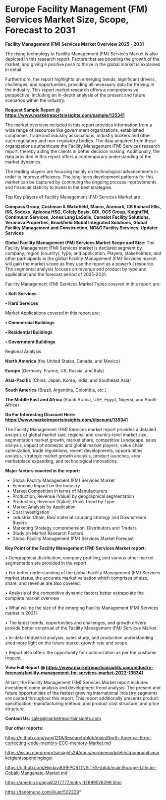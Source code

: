  # Europe Facility Management (FM) Services Market Size, Scope, Forecast to 2031

<Strong> Facility Management (FM) Services Market Overview 2025 - 2031</strong>

The rising technology in Facility Management (FM) Services Market is also depicted in this research report. Factors that are boosting the growth of the market, and giving a positive push to thrive in the global market is explained in detail.

Furthermore, the report highlights on emerging trends, significant drivers, challenges, and opportunities, providing all necessary data for thriving in the industry. This report market research offers a comprehensive perspective, including an in-depth analysis of the present and future scenarios within the industry.

<strong>Request Sample Report @ <a href=https://www.marketreportsinsights.com/sample/135341>https://www.marketreportsinsights.com/sample/135341</a></strong>

The market overview included in this report provides information from a wide range of resources like government organizations, established companies, trade and industry associations, industry brokers and other such regulatory and non-regulatory bodies. The data acquired from these organizations authenticate the Facility Management (FM) Services research report, thereby aiding the clients in better decision making. Additionally, the data provided in this report offers a contemporary understanding of the market dynamics.

The leading players are focusing mainly on technological advancements in order to improve efficiency. The long-term development patterns for this market can be captured by continuing the ongoing process improvements and financial stability to invest in the best strategies.

Top Key players of Facility Management (FM) Services Market are:

<strong>Compass Group, Cushman & Wakefield, Macro, Aramark, CB Richard Ellis, ISS, Sodexo, Apleona HSG, Cofely Besix, GDI, OCS Group, KnightFM, Continuum Services, Jones Lang LaSalle, Camelot Facility Solutions, Veranova Properties, Brookfield Global Integrated Solutions, Global Facility Management and Construction, NG&G Facility Services, Updater Services</strong>

<strong><b>Global Facility Management (FM) Services Market Scope and Size:</b></strong>
The Facility Management (FM) Services market is declared segment by company, region (country), type, and application. Players, stakeholders, and other participants in the global Facility Management (FM) Services market will gain the market scope as they use the report as a powerful resource. The segmental analysis focuses on revenue and product by type and application and the forecast period of 2025-2031.

Facility Management (FM) Services Market Types covered in this report are:

<strong>• Soft Services

• Hard Services</strong>

Market Applications covered in this report are:

<strong>• Commercial Buildings

• Residential Buildings

• Government Buildings</strong> 

Regional Analysis

<strong>North America</strong> (the United States, Canada, and Mexico)

<strong>Europe</strong> (Germany, France, UK, Russia, and Italy)

<strong>Asia-Pacific</strong> (China, Japan, Korea, India, and Southeast Asia)

<strong>South America</strong> (Brazil, Argentina, Colombia, etc.)

<strong>The Middle East and Africa</strong> (Saudi Arabia, UAE, Egypt, Nigeria, and South Africa)

<strong>Go For Interesting Discount Here: <a href=https://www.marketreportsinsights.com/discount/135341>https://www.marketreportsinsights.com/discount/135341</a></strong>

The Facility Management (FM) Services market report provides a detailed analysis of global market size, regional and country-level market size, segmentation market growth, market share, competitive Landscape, sales analysis, impact of domestic and global market players, value chain optimization, trade regulations, recent developments, opportunities analysis, strategic market growth analysis, product launches, area marketplace expanding, and technological innovations.

<strong><b>Major factors covered in the report:</b></strong>
<ul>
  <li>Global Facility Management (FM) Services Market </li>
  <li>Economic Impact on the Industry</li>
  <li>Market Competition in terms of Manufacturers</li>
  <li>Production, Revenue (Value) by geographical segmentation</li>
  <li>Production, Revenue (Value), Price Trend by Type</li>
  <li>Market Analysis by Application</li>
  <li>Cost Investigation</li>
  <li>Industrial Chain, Raw material sourcing strategy and Downstream Buyers</li>
  <li>Marketing Strategy comprehension, Distributors and Traders</li>
  <li>Study on Market Research Factors</li>
  <li>Global Facility Management (FM) Services Market Forecast</li>
</ul>

<strong><b>Key Point of the Facility Management (FM) Services Market report:</b></strong>

• Geographical distribution, company profiling, and various other market segmentation are provided in the report.

• For better understanding of the global Facility Management (FM) Services market status, the accurate market valuation which comprises of size, share, and revenue are also covered.

• Analysis of the competitive dynamic factors better extrapolate the complete market overview

• What will be the size of the emerging Facility Management (FM) Services market in 2031?

• The latest trends, opportunities and challenges, and growth drivers provide better construal of the Facility Management (FM) Services Market.

• In-detail industrial analysis, sales study, and production understanding shed more light on the future market growth rate and scope.

• Report also offers the opportunity for customization as per the customer request.

<strong><b>View Full Report @ <a href=https://www.marketreportsinsights.com/industry-forecast/facility-management-fm-services-market-2022-135341>https://www.marketreportsinsights.com/industry-forecast/facility-management-fm-services-market-2022-135341</a></b></strong>


At last, the Facility Management (FM) Services Market report includes investment come analysis and development trend analysis. The present and future opportunities of the fastest growing international industry segments are coated throughout this report. This report additionally presents product specification, manufacturing method, and product cost structure, and price structure.

<strong>Contact Us:</strong>
sales@marketreportsinsights.com

<strong>Our other reports:</strong>

<a href=https://github.com/yami1218/Research/blob/main/North-America-Error-correcting-code-memory-ECC-memory-Market.md>https://github.com/yami1218/Research/blob/main/North-America-Error-correcting-code-memory-ECC-memory-Market.md</a>

<a href=https://issuu.com/reportsinsights24/docs/europemoduleheatpumpunitsmarketgiantsspendingisgoi>https://issuu.com/reportsinsights24/docs/europemoduleheatpumpunitsmarketgiantsspendingisgoi</a>

<a href=https://github.com/Hindavi8/REPORTINSITES-/blob/main/Europe-Lithium-Cobalt-Manganate-Market.md>https://github.com/Hindavi8/REPORTINSITES-/blob/main/Europe-Lithium-Cobalt-Manganate-Market.md</a>

<a href=https://ameblo.jp/anjali0217777/entry-12889076299.html>https://ameblo.jp/anjali0217777/entry-12889076299.html</a>

<a href=https://tanomuno.com/illust/502329>https://tanomuno.com/illust/502329</a>"
